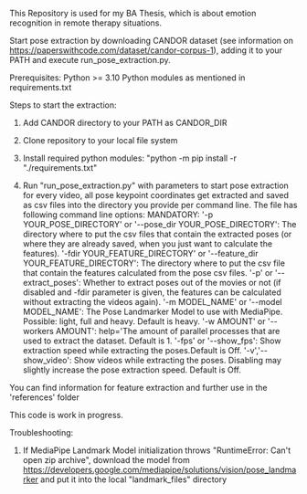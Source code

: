 This Repository is used for my BA Thesis, which is about emotion recognition in remote therapy situations.

Start pose extraction by downloading CANDOR dataset (see information on https://paperswithcode.com/dataset/candor-corpus-1), adding it to your PATH and execute run_pose_extraction.py.

Prerequisites:
Python >= 3.10
Python modules as mentioned in requirements.txt

Steps to start the extraction:

1. Add CANDOR directory to your PATH as CANDOR_DIR

2. Clone repository to your local file system

3. Install required python modules: "python -m pip install -r "./requirements.txt"

4. Run "run_pose_extraction.py" with parameters to start pose extraction for every video, all pose keypoint coordinates get extracted and saved as csv files into the directory you provide per command line. The file has following command line options:
    MANDATORY: '-p YOUR_POSE_DIRECTORY' or '--pose_dir YOUR_POSE_DIRECTORY': The directory where to put the csv files that contain the extracted poses (or where they are already saved, when you just want to calculate the features).
    '-fdir YOUR_FEATURE_DIRECTORY' or '--feature_dir YOUR_FEATURE_DIRECTORY': The directory where to put the csv file that contain the features calculated from the pose csv files.
    '-p' or '--extract_poses': Whether to extract poses out of the movies or not (if disabled and -fdir parameter is given, the features can be calculated without extracting the videos again).
    '-m MODEL_NAME' or '--model MODEL_NAME': The Pose Landmarker Model to use with MediaPipe. Possible: light, full and heavy. Default is heavy.
    '-w AMOUNT' or '--workers AMOUNT': help='The amount of parallel processes that are used to extract the dataset. Default is 1.
    '-fps' or '--show_fps': Show extraction speed while extracting the poses.Default is Off.
    '-v','--show_video': Show videos while extracting the poses. Disabling may slightly increase the pose extraction speed. Default is Off.

You can find information for feature extraction and further use in the 'references' folder

This code is work in progress.

Troubleshooting:
1) If MediaPipe Landmark Model initialization throws "RuntimeError: Can't open zip archive", download the 
   model from https://developers.google.com/mediapipe/solutions/vision/pose_landmarker and put it into the
   local "landmark_files" directory

